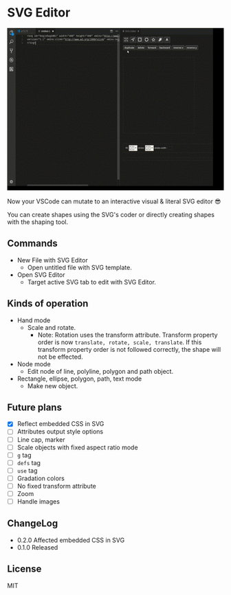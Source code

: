 # SVG Editor

![sample](images/out.gif)

Now your VSCode can mutate to an interactive visual & literal SVG editor 😎

You can create shapes using the SVG's coder or directly creating shapes with the shaping tool. 

## Commands

- New File with SVG Editor
  - Open untitled file with SVG template.
- Open SVG Editor
  - Target active SVG tab to edit with SVG Editor.

## Kinds of operation

- Hand mode
  - Scale and rotate.
    - Note: Rotation uses the transform attribute. Transform property order is now `translate, rotate, scale, translate`. If this transform property order is not followed correctly, the shape will not be effected.
- Node mode
  - Edit node of line, polyline, polygon and path object.
- Rectangle, ellipse, polygon, path, text mode
  - Make new object.

## Future plans

- [x] Reflect embedded CSS in SVG
- [ ] Attributes output style options
- [ ] Line cap, marker
- [ ] Scale objects with fixed aspect ratio mode
- [ ] `g` tag
- [ ] `defs` tag
- [ ] `use` tag
- [ ] Gradation colors
- [ ] No fixed transform attribute
- [ ] Zoom
- [ ] Handle images

## ChangeLog

- 0.2.0 Affected embedded CSS in SVG
- 0.1.0 Released

## License

MIT
